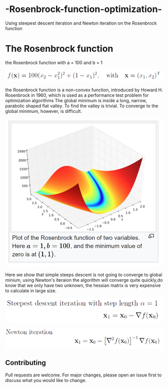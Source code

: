 # -Rosenbrock-function-optimization-
Using steepest descent iteration and Newton iteration on the Rosenbrock function

# The Rosenbrock function

the Rosenbrock function with a = 100 and b = 1

![](img/fucntion.PNG)

the Rosenbrock function is a non-convex function, introduced by Howard H. Rosenbrock in 1960, which is used as a performance test problem for optimization algorithms
The global minimum is inside a long, narrow, parabolic shaped flat valley. To find the valley is trivial. To converge to the global minimum, however, is difficult.

![](img/rosenbrock%203d.PNG)

Here we show that simple steeps descent is not going to converge to global minium, using Newton's iteraion the algorithm will converge quite quickly,do know that we only have two unknown, the hessian matrix is very expensive to calculate in large size.




![](img/steeps.PNG)


![](img/newt.PNG)


## Contributing
Pull requests are welcome. For major changes, please open an issue first to discuss what you would like to change.



